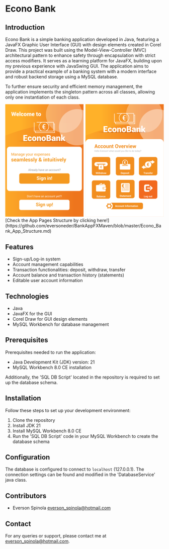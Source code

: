 # Econo Bank

## Introduction
Econo Bank is a simple banking application developed in Java, featuring a JavaFX Graphic User Interface (GUI) with design elements created in Corel Draw. This project was built using the Model-View-Controller (MVC) architectural pattern to enhance safety through encapsulation with strict access modifiers. It serves as a learning platform for JavaFX, building upon my previous experience with JavaSwing GUI. The application aims to provide a practical example of a banking system with a modern interface and robust backend storage using a MySQL database.

To further ensure security and efficient memory management, the application implements the singleton pattern across all classes, allowing only one instantiation of each class.

<img src="BankAppFXMaven/src/main/resources/img/econobankexample.png" alt="Econo Bank Example" width="800">
[Check the App Pages Structure by clicking here!] (https://github.com/eversoneder/BankAppFXMaven/blob/master/Econo_Bank_App_Structure.md)

## Features
- Sign-up/Log-in system
- Account management capabilities
- Transaction functionalities: deposit, withdraw, transfer
- Account balance and transaction history (statements)
- Editable user account information

## Technologies
- Java
- JavaFX for the GUI
- Corel Draw for GUI design elements
- MySQL Workbench for database management

## Prerequisites
Prerequisites needed to run the application:
- Java Development Kit (JDK) version: 21
- MySQL Workbench 8.0 CE installation

Additionally, the 'SQL DB Script' located in the repository is required to set up the database schema.

## Installation
Follow these steps to set up your development environment:
1. Clone the repository
2. Install JDK 21
3. Install MySQL Workbench 8.0 CE
4. Run the 'SQL DB Script' code in your MySQL Workbench to create the database schema

## Configuration
The database is configured to connect to `localhost` (127.0.0.1). The connection settings can be found and modified in the 'DatabaseService' java class.

## Contributors
- Everson Spinola <everson_spinola@hotmail.com>

## Contact
For any queries or support, please contact me at everson_spinola@hotmail.com.
